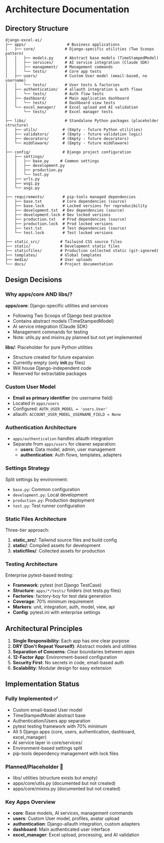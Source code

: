 # Architecture Documentation

## Directory Structure

```
django-excel-ai/
├── apps/                  # Business applications
│   ├── core/             # Django-specific utilities (Two Scoops pattern)
│   │   ├── models.py     # Abstract base models (TimeStampedModel)
│   │   ├── services/     # AI service integration (Claude SDK)
│   │   ├── management/   # Management commands
│   │   └── tests/        # Core app tests
│   ├── users/            # Custom User model (email-based, no username)
│   │   └── tests/        # User tests & factories
│   ├── authentication/   # allauth integration & auth flows
│   │   └── tests/        # Auth flow tests
│   ├── dashboard/        # Main application dashboard
│   │   └── tests/        # Dashboard view tests
│   └── excel_manager/    # Excel upload and AI validation
│       └── tests/        # Excel manager tests
│
├── libs/                 # Standalone Python packages (placeholder structure)
│   ├── utils/           # (Empty - future Python utilities)
│   ├── validators/      # (Empty - future validation logic)
│   ├── decorators/      # (Empty - future decorators)
│   └── middleware/      # (Empty - future middleware)
│
├── config/              # Django project configuration
│   ├── settings/
│   │   ├── base.py     # Common settings
│   │   ├── development.py
│   │   ├── production.py
│   │   └── test.py
│   ├── urls.py
│   ├── wsgi.py
│   └── asgi.py
│
├── requirements/        # pip-tools managed dependencies
│   ├── base.txt         # Core dependencies (source)
│   ├── base.lock        # Locked versions for reproducibility
│   ├── development.txt  # Dev dependencies (source)
│   ├── development.lock # Dev locked versions
│   ├── production.txt   # Prod dependencies (source)
│   ├── production.lock  # Prod locked versions
│   ├── test.txt         # Test dependencies (source)
│   └── test.lock        # Test locked versions
│
├── static_src/         # Tailwind CSS source files
├── static/             # Development static files
├── staticfiles/        # Production collected static (git-ignored)
├── templates/          # Global templates
├── media/              # User uploads
└── docs/               # Project documentation
```

## Design Decisions

### Why apps/core AND libs/?

**apps/core**: Django-specific utilities and services
- Following Two Scoops of Django best practice
- Contains abstract models (TimeStampedModel)
- AI service integration (Claude SDK)
- Management commands for testing
- Note: utils.py and mixins.py planned but not yet implemented

**libs/**: Placeholder for pure Python utilities
- Structure created for future expansion
- Currently empty (only __init__.py files)
- Will house Django-independent code
- Reserved for extractable packages

### Custom User Model

- **Email as primary identifier** (no username field)
- Located in `apps/users`
- Configured: `AUTH_USER_MODEL = 'users.User'`
- allauth: `ACCOUNT_USER_MODEL_USERNAME_FIELD = None`

### Authentication Architecture

- `apps/authentication` handles allauth integration
- Separate from `apps/users` for cleaner separation:
  - **users**: Data model, admin, user management
  - **authentication**: Auth flows, templates, adapters

### Settings Strategy

Split settings by environment:
- `base.py`: Common configuration
- `development.py`: Local development
- `production.py`: Production deployment
- `test.py`: Test runner configuration

### Static Files Architecture

Three-tier approach:
1. **static_src/**: Tailwind source files and build config
2. **static/**: Compiled assets for development
3. **staticfiles/**: Collected assets for production

### Testing Architecture

Enterprise pytest-based testing:
- **Framework**: pytest (not Django TestCase)
- **Structure**: `apps/*/tests/` folders (not tests.py files)
- **Factories**: factory-boy for test data generation
- **Coverage**: 70% minimum requirement
- **Markers**: unit, integration, auth, model, view, api
- **Config**: pytest.ini with enterprise settings

## Architectural Principles

1. **Single Responsibility**: Each app has one clear purpose
2. **DRY (Don't Repeat Yourself)**: Abstract models and utilities
3. **Separation of Concerns**: Clear boundaries between apps
4. **12-Factor App**: Environment-based configuration
5. **Security First**: No secrets in code, email-based auth
6. **Scalability**: Modular design for easy extension

## Implementation Status

### Fully Implemented ✅
- Custom email-based User model
- TimeStampedModel abstract base
- Authentication/Users app separation
- pytest testing framework with 70% minimum
- All 5 Django apps (core, users, authentication, dashboard, excel_manager)
- AI service layer in core/services/
- Environment-based settings split
- pip-tools dependency management with lock files

### Planned/Placeholder 🚧
- libs/ utilities (structure exists but empty)
- apps/core/utils.py (documented but not created)
- apps/core/mixins.py (documented but not created)

### Key Apps Overview
- **core**: Base models, AI services, management commands
- **users**: Custom User model, profiles, avatar upload
- **authentication**: Django-allauth integration, custom adapters
- **dashboard**: Main authenticated user interface
- **excel_manager**: Excel upload, processing, and AI validation